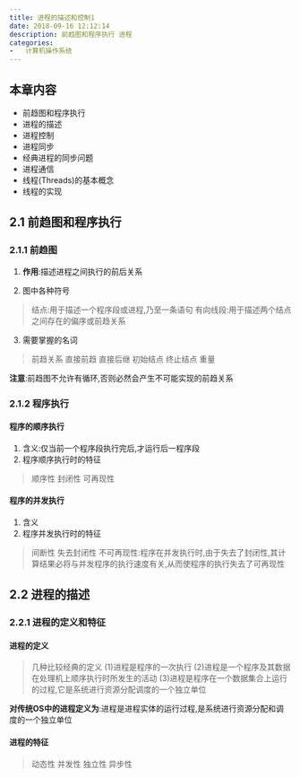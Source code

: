 ```yaml
---
title: 进程的描述和控制1
date: 2018-09-16 12:12:14
description: 前趋图和程序执行 进程
categories:
-   计算机操作系统
---
```

##  本章内容
+   前趋图和程序执行
+   进程的描述
+   进程控制
+   进程同步
+   经典进程的同步问题
+   进程通信
+   线程(Threads)的基本概念
+   线程的实现

<!--more-->

##  2.1 前趋图和程序执行
### 2.1.1 前趋图
1.  **作用**:描述进程之间执行的前后关系

2.  图中各种符号
> 结点:用于描述一个程序段或进程,乃至一条语句
> 有向线段:用于描述两个结点之间存在的偏序或前趋关系

3.  需要掌握的名词
> 前趋关系
> 直接前趋
> 直接后继
> 初始结点
> 终止结点
> 重量

**注意**:前趋图不允许有循环,否则必然会产生不可能实现的前趋关系

### 2.1.2 程序执行
####    程序的顺序执行
1.  含义:仅当前一个程序段执行完后,才运行后一程序段
2.  程序顺序执行时的特征
> 顺序性
> 封闭性
> 可再现性

####    程序的并发执行
1.  含义
2.  程序并发执行时的特征
>   间断性
>   失去封闭性
>   不可再现性:程序在并发执行时,由于失去了封闭性,其计算结果必将与并发程序的执行速度有关,从而使程序的执行失去了可再现性

## 2.2 进程的描述
### 2.2.1 进程的定义和特征
####    进程的定义
>    几种比较经典的定义
>    (1)进程是程序的一次执行
>    (2)进程是一个程序及其数据在处理机上顺序执行时所发生的活动
>    (3)进程是程序在一个数据集合上运行的过程,它是系统进行资源分配调度的一个独立单位

**对传统OS中的进程定义为**:进程是进程实体的运行过程,是系统进行资源分配和调度的一个独立单位

####    进程的特征
>   动态性
>   并发性
>   独立性
>   异步性
